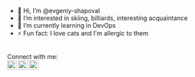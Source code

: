 - 👋 Hi, I’m @evgeniy-shapoval
- 👀 I’m interested in skiing, billiards, interesting acquaintance
- 🌱 I’m currently learning in DevOps
- ⚡ Fun fact:  I love cats and I'm allergic to them 
<br />
Connect with me:
<br />
</a>
<a href="https://www.facebook.com/jeka.shapoval">
  <img align="left" alt="Facebook" width="22px" src="https://cdn.jsdelivr.net/npm/simple-icons@3.13.0/icons/facebook.svg" />
</a>
<a href="https://www.linkedin.com/in/evgeniy-shapoval">
  <img align="left" alt="LinkdeIn" width="22px" src="https://cdn.jsdelivr.net/npm/simple-icons@v3/icons/linkedin.svg" />
</a>
<a href="https://t.me/ShapovalEvgeniy">
  <img align="left" alt="Abhishek's Telegram" width="22px" src="https://cdn.jsdelivr.net/npm/simple-icons@v3/icons/telegram.svg" />
</a>

